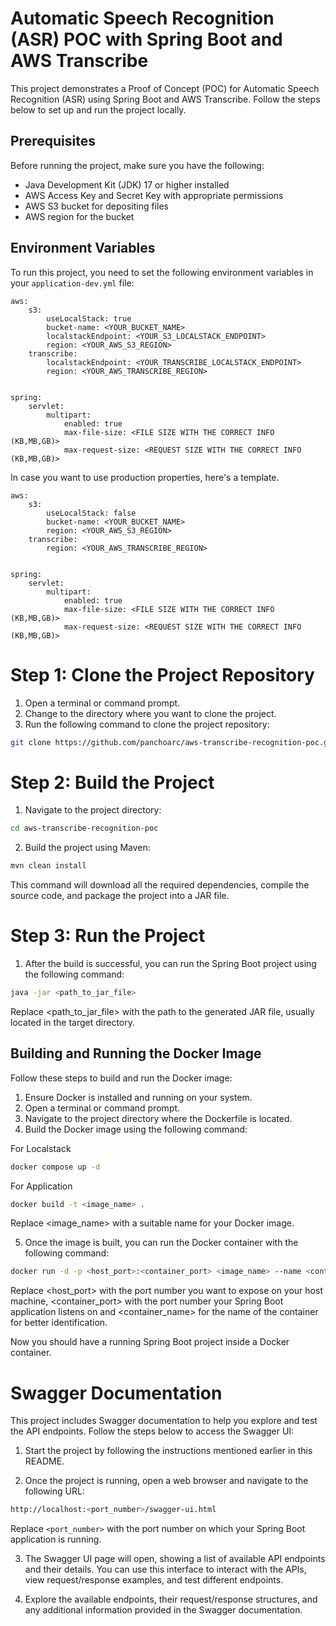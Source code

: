 # Automatic Speech Recognition (ASR) POC with Spring Boot and AWS Transcribe

This project demonstrates a Proof of Concept (POC) for Automatic Speech Recognition (ASR) using Spring Boot and AWS Transcribe. Follow the steps below to set up and run the project locally.

## Prerequisites
Before running the project, make sure you have the following:

- Java Development Kit (JDK) 17 or higher installed
- AWS Access Key and Secret Key with appropriate permissions
- AWS S3 bucket for depositing files
- AWS region for the bucket

## Environment Variables
To run this project, you need to set the following environment variables in your `application-dev.yml` file:

```properties
aws:
    s3:
        useLocalStack: true
        bucket-name: <YOUR_BUCKET_NAME>
        localstackEndpoint: <YOUR_S3_LOCALSTACK_ENDPOINT>
        region: <YOUR_AWS_S3_REGION>
    transcribe:
        localstackEndpoint: <YOUR_TRANSCRIBE_LOCALSTACK_ENDPOINT>
        region: <YOUR_AWS_TRANSCRIBE_REGION>


spring:
    servlet:
        multipart:
            enabled: true
            max-file-size: <FILE SIZE WITH THE CORRECT INFO (KB,MB,GB)>
            max-request-size: <REQUEST SIZE WITH THE CORRECT INFO (KB,MB,GB)>
```
In case you want to use production properties, here's a template.

```properties
aws:
    s3:
        useLocalStack: false
        bucket-name: <YOUR_BUCKET_NAME>
        region: <YOUR_AWS_S3_REGION>
    transcribe:
        region: <YOUR_AWS_TRANSCRIBE_REGION>


spring:
    servlet:
        multipart:
            enabled: true
            max-file-size: <FILE SIZE WITH THE CORRECT INFO (KB,MB,GB)>
            max-request-size: <REQUEST SIZE WITH THE CORRECT INFO (KB,MB,GB)>
```






# Step 1: Clone the Project Repository
1. Open a terminal or command prompt.
2. Change to the directory where you want to clone the project.
3. Run the following command to clone the project repository:

```bash
git clone https://github.com/panchoarc/aws-transcribe-recognition-poc.git
```

# Step 2: Build the Project
1. Navigate to the project directory:
```bash
cd aws-transcribe-recognition-poc
```

2. Build the project using Maven:
```bash
mvn clean install
```

This command will download all the required dependencies, compile the source code, and package the project into a JAR file.

# Step 3: Run the Project

1. After the build is successful, you can run the Spring Boot project using the following command:

```bash
java -jar <path_to_jar_file>
```

Replace <path_to_jar_file> with the path to the generated JAR file, usually located in the target directory.

## Building and Running the Docker Image

Follow these steps to build and run the Docker image:

1. Ensure Docker is installed and running on your system.
2. Open a terminal or command prompt.
3. Navigate to the project directory where the Dockerfile is located.
4. Build the Docker image using the following command:


For Localstack
```bash
docker compose up -d
```

For Application

```bash
docker build -t <image_name> .
```

Replace <image_name> with a suitable name for your Docker image.

5. Once the image is built, you can run the Docker container with the following command:

```bash
docker run -d -p <host_port>:<container_port> <image_name> --name <container_name>
```

Replace <host_port> with the port number you want to expose on your host machine, <container_port> with the port number your Spring Boot application listens on and <container_name> for the name of the container for better identification.

Now you should have a running Spring Boot project inside a Docker container.

# Swagger Documentation

This project includes Swagger documentation to help you explore and test the API endpoints. Follow the steps below to access the Swagger UI:

1. Start the project by following the instructions mentioned earlier in this README.

2. Once the project is running, open a web browser and navigate to the following URL:

```bash
http://localhost:<port_number>/swagger-ui.html
```

Replace `<port_number>` with the port number on which your Spring Boot application is running.

3. The Swagger UI page will open, showing a list of available API endpoints and their details. You can use this interface to interact with the APIs, view request/response examples, and test different endpoints.

4. Explore the available endpoints, their request/response structures, and any additional information provided in the Swagger documentation.



